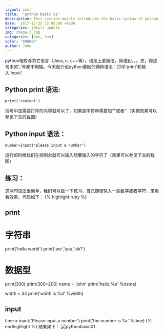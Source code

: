 ```yaml
---
layout: post
title:  "python basic 01"
description: This section mainly introduces the basic syntax of python, note 01 include print and input . 
date:  2017-12-25 23:00:00 +0800
categories: jekyll update
img: image-3.jpg
categories: [one, two]
color: '006064'
author: John
---
```


python相较与其它语言（Java, c, c++等），语法上更简洁，简洁到。。。恩，你连句末的';'号都不用输。今天就介绍python基础的两种语法：打印'print'和输入'input'.

Python print 语法:
----

`print('content')`

括号中加需要打印的内容就可以了，如果是字符串需要加""或者''（实例效果可以参见下文的截图）

Python input 语法：
----
`number=input('please input a number')`

运行的时候我们在控制台就可以输入想要输入的字符了（效果可以参见下文的截图）

练习：
----

这两句语法很简单，我们可以做一下练习，自己随便输入一些数字或者字符，来看看效果，代码如下：
{% highlight ruby %}
## print
# 字符串
print('hello world')
print('are','you','ok?')

# 数据型
print(300)
print(300+200)
name = 'john'
print('hello,%s' %name)

width = 44
print('width is %d' %width)

## input
time = input('Please input a number')
print('the number is %r' %time)
{% endhighlight %}
结果如下：
![pythonbasic01]({{site.baseurl}}/images/python_basic_001.png)

[jekyll-docs]: http://jekyllrb.com/docs/home
[jekyll-gh]:   https://github.com/jekyll/jekyll
[jekyll-talk]: https://talk.jekyllrb.com/
